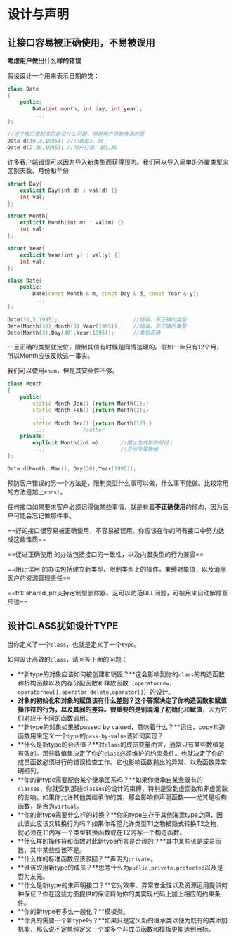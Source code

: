 # 设计与声明

## 让接口容易被正确使用，不易被误用

**考虑用户做出什么样的错误**

假设设计一个用来表示日期的类：

```c++
class Date
{
    public:
    	Data(int month, int day, int year);
    	...;
};

//这个接口看起来可能没什么问题，但是用户可能传递的是
Date d(30,3,1995); //应该是3，30
Date d(2,30,1995); //用户打错，是3,30
```



许多客户端错误可以因为导入新类型而获得预防。我们可以导入简单的外覆类型来区别天数、月份和年份

```c++
struct Day{
    explicit Day(int d) : val(d) {}
    int val;
};

struct Month{
    explicit Month(int m) : val(m) {}
    int val;
};

struct Year{
    explicit Year(int y) : val(y) {}
    int val;
};

class Date{
    public:
    	Date(const Month & m, const Day & d, const Year & y);
    	...;
};

Date(30,3,1995);						//错误，不正确的类型
Date(Month(30),Month(3),Year(1995));	//错误，不正确的类型
Date(Month(3),Day(30),Year(1995));		//类型正确
```



一旦正确的类型就定位，限制其值有时候是同情达理的。假如一年只有12个月，所以Month应该反映这一事实。

我们可以使用`enum`，但是其安全性不够。

```c++
class Month
{
    public:
    	static Month Jan() {return Month(1);}
   		static Month Feb() {return Month(2);}
    	...;   	
    	static Month Dec() {return Month(12);}
    	...; 			//other
    private:
    	explicit Month(int m);		//阻止生成新的月份；
    	...;						//月份专属数据 
};

Date d(Month::Mar(), Day(30),Year(1995));
```



预防客户错误的另一个方法是，限制类型什么事可以做，什么事不能做。比较常用的方法是加上`const`。



任何接口如果要求客户必须记得做某些事情，就是有着**不正确使用**的倾向，因为客户可能会忘记做那件事。



==好的接口很容易被正确使用，不容易被误用。你应该在你的所有接口中努力达成这些性质==

==促进正确使用   的办法包括接口的一致性，以及内置类型的行为兼容==

==阻止误用  的办法包括建立新类型、限制类型上的操作，束缚对象值，以及消除客户的资源管理责任==

==tr1::shared_ptr支持定制型删除器。这可以防范DLL问题，可被用来自动解除互斥锁==



## 设计CLASS犹如设计TYPE

当你定义了一个`class`，也就是定义了一个`type`。

如何设计高效的`class`，请回答下面的问题：

- **新type的对象应该如何被创建和销毁？**这会影响到你的`class`的构造函数和析构函数以及内存分配函数和释放函数（`operatornew, operatornew[],operator delete,operator[]`）的设计。
- **对象的初始化和对象的赋值该有什么差别？**这个答案决定了你构造函数和赋值操作符的行为，以及其间的差异。很重要的是别混淆了**初始化**和**赋值**，因为它们对应于不同的函数调用。
- **新type的对象如果被passed by valued，意味着什么？**记住，copy构造函数用来定义一个`type`的`pass-by-value`该如何实现？
- **什么是新type的合法值？**对`class`的成员变量而言，通常只有某些数值是有效的。那些数值集决定了你的`class`必须维护的约束条件。也就决定了你的成员函数必须进行的错误检查工作。它也影响函数抛出的异常、以及函数异常明细列。
- **你的新type需要配合某个继承图系吗？**如果你继承自某些既有的`classes`，你就受到那些`classes`的设计的束缚，特别是受到虚函数和非虚函数的影响。如果你允许其他类继承你的类，那会影响你声明函数——尤其是析构函数，是否为`virtual`。
- **你的新type需要什么样的转换？**你的type生存于其他海票type之间，因此彼此应该又转换行为吗？如果你希望允许类型T1之物被隐式转换T2之物，就必须在T1内写一个类型转换函数或在T2内写一个构造函数。
- **什么样的操作符和函数对此新type而言是合理的？**其中某些该是成员函数，其中某些应该不是。
- **什么样的标准函数应该驳回？**声明为`private`。
- **谁该取用新type的成员？**思考什么为`public,private,protected`以及是否为友元。
- **什么是新type的未声明接口？**它对效率、异常安全性以及资源运用提供何种保证？你在这些方面提供的保证将为你的类实现代码上加上相应的约束条件。
- **你的新type有多么一般化？**模板类。
- **你真的需要一个新type吗？**如果只是定义新的继承类以便为既有的类添加机能，那么说不定单纯定义一个或多个非成员函数和模板更能达到目标。

